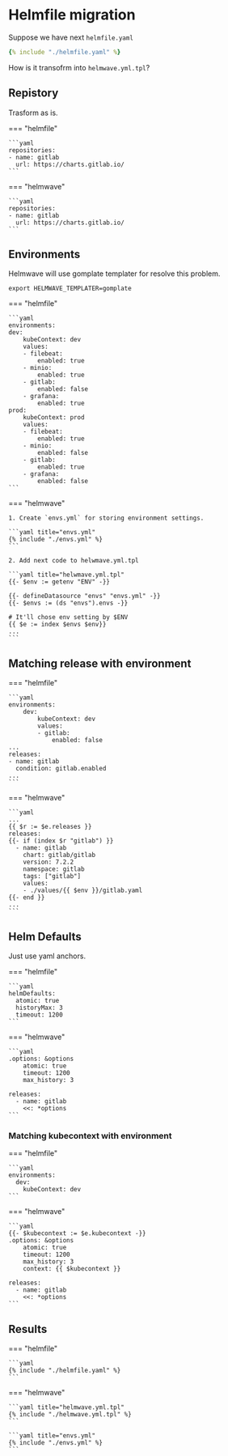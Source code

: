 # Helmfile migration

Suppose we have next `helmfile.yaml`


```yaml title="helmfile.yaml"
{% include "./helmfile.yaml" %}
```

How is it transofrm into `helmwave.yml.tpl`?


## Repistory

Trasform as is.

=== "helmfile"

    ```yaml
    repositories:
    - name: gitlab  
      url: https://charts.gitlab.io/  
    ```

=== "helmwave"

    ```yaml
    repositories:
    - name: gitlab  
      url: https://charts.gitlab.io/  
    ```

## Environments

Helmwave will use gomplate templater for resolve this problem.

```shell
export HELMWAVE_TEMPLATER=gomplate
```

    
=== "helmfile"

    ```yaml
    environments:  
    dev:  
        kubeContext: dev
        values:  
        - filebeat:  
            enabled: true  
        - minio:  
            enabled: true  
        - gitlab:  
            enabled: false  
        - grafana:  
            enabled: true
    prod:  
        kubeContext: prod
        values:  
        - filebeat:  
            enabled: true  
        - minio:  
            enabled: false  
        - gitlab:  
            enabled: true  
        - grafana:  
            enabled: false
    ```

=== "helmwave"

    1. Create `envs.yml` for storing environment settings.

    ```yaml title="envs.yml"
    {% include "./envs.yml" %}
    ```

    2. Add next code to helwmave.yml.tpl

    ```yaml title="helwmave.yml.tpl"
    {{- $env := getenv "ENV" -}}

    {{- defineDatasource "envs" "envs.yml" -}}
    {{- $envs := (ds "envs").envs -}}

    # It'll chose env setting by $ENV
    {{ $e := index $envs $env}}
    ...
    ```


## Matching release with environment

=== "helmfile"

    ```yaml
    environments:  
        dev:  
            kubeContext: dev
            values:  
            - gitlab:  
                enabled: false
    ...
    releases:
    - name: gitlab  
      condition: gitlab.enabled  
    ...
    ```

=== "helmwave"

    ```yaml 
    ...
    {{ $r := $e.releases }}
    releases:
    {{- if (index $r "gitlab") }}
      - name: gitlab  
        chart: gitlab/gitlab  
        version: 7.2.2  
        namespace: gitlab
        tags: ["gitlab"]
        values:  
        - ./values/{{ $env }}/gitlab.yaml
    {{- end }}
    ...
    ```


## Helm Defaults

Just use yaml anchors.

=== "helmfile"

    ```yaml
    helmDefaults:  
      atomic: true  
      historyMax: 3
      timeout: 1200
    ```

=== "helmwave"

    ```yaml
    .options: &options
        atomic: true
        timeout: 1200
        max_history: 3

    releases:
      - name: gitlab
        <<: *options
    ```

### Matching kubecontext with environment

=== "helmfile"

    ```yaml
    environments:  
      dev:  
        kubeContext: dev
    ```

=== "helmwave"

    ```yaml
    {{- $kubecontext := $e.kubecontext -}}
    .options: &options
        atomic: true
        timeout: 1200
        max_history: 3
        context: {{ $kubecontext }}

    releases:
      - name: gitlab
        <<: *options
    ```


## Results

=== "helmfile"

    ```yaml
    {% include "./helmfile.yaml" %}
    ```

=== "helmwave"

    ```yaml title="helmwave.yml.tpl"
    {% include "./helmwave.yml.tpl" %}
    ```

    ```yaml title="envs.yml"
    {% include "./envs.yml" %}
    ```
